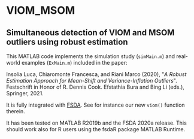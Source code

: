 # VIOM_MSOM

## Simultaneous detection of VIOM and MSOM outliers using robust estimation

This MATLAB code implements the simulation study (`simMain.m`) and real-world examples (`ExMain.m`) included in the paper: 

Insolia Luca, Chiaromonte Francesca, and Riani Marco (2020),
"*A Robust Estimation Approach for Mean-Shift and Variance-Inflation Outliers*". Festschrift in Honor of R. Dennis Cook. Efstathia Bura and Bing Li (eds.), Springer, 2021.

It is fully integrated with [FSDA](https://www.mathworks.com/matlabcentral/fileexchange/72999-fsda/).
See for instance our new `viom()` function therein.

It has been tested on MATLAB R2019b and the FSDA 2020a release.
This should work also for R users using the fsdaR package MATLAB Runtime.
